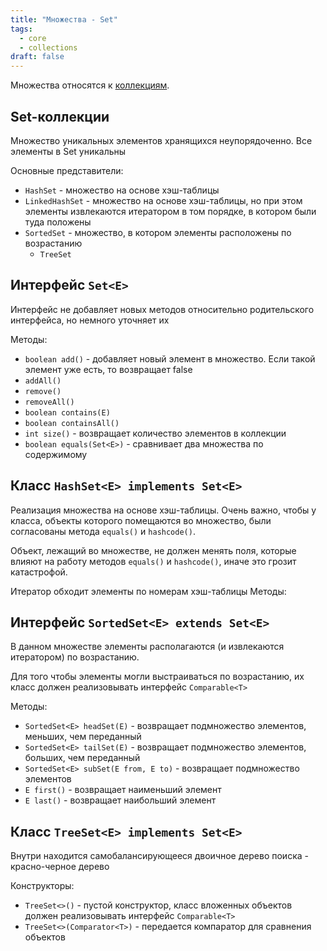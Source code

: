 ```yaml
---
title: "Множества - Set"
tags:
  - core
  - collections
draft: false
---
```


Множества относятся к [коллекциям](collections.md).

## Set-коллекции 
Множество уникальных элементов хранящихся неупорядоченно.
Все элементы в Set уникальны

Основные представители:
- `HashSet` - множество на основе хэш-таблицы
- `LinkedHashSet` - множество на основе хэш-таблицы, но при этом элементы извлекаются итератором в том порядке, в котором были туда положены
- `SortedSet` - множество, в котором элементы расположены по возрастанию
    - `TreeSet`

## Интерфейс `Set<E>`

Интерфейс не добавляет новых методов относительно родительского интерфейса, но немного уточняет их

Методы:
- `boolean add()` - добавляет новый элемент в множество. Если такой элемент уже есть, то возвращает false
- `addAll()`
- `remove()`
- `removeAll()`
- `boolean contains(E)`
- `boolean containsAll()`
- `int size()` - возвращает количество элементов в коллекции
- `boolean equals(Set<E>)` - сравнивает два множества по содержимому

## Класс `HashSet<E> implements Set<E>`

Реализация множества на основе хэш-таблицы. Очень важно, чтобы у класса, объекты которого помещаются во множество, были согласованы метода `equals()` и `hashcode()`.

Объект, лежащий во множестве, не должен менять поля, которые влияют на работу методов `equals()` и `hashcode()`, иначе это грозит катастрофой.

Итератор обходит элементы по номерам хэш-таблицы
Методы:

## Интерфейс `SortedSet<E> extends Set<E>`

В данном множестве элементы располагаются (и извлекаются итератором) по возрастанию.

Для того чтобы элементы могли выстраиваться по возрастанию, их класс должен реализовывать интерфейс `Comparable<T>`

Методы:
- `SortedSet<E> headSet(E)` - возвращает подмножество элементов, меньших, чем переданный
- `SortedSet<E> tailSet(E)` - возвращает подмножество элементов, больших, чем переданный
- `SortedSet<E> subSet(E from, E to)` - возвращает подмножество элементов
- `E first()` - возвращает наименьший элемент
- `E last()` - возвращает наибольший элемент

## Класс `TreeSet<E> implements Set<E>`

Внутри находится самобалансирующееся двоичное дерево поиска - красно-черное дерево

Конструкторы:
- `TreeSet<>()` - пустой конструктор, класс вложенных объектов должен реализовывать интерфейс `Comparable<T>`
- `TreeSet<>(Comparator<T>)` - передается компаратор для сравнения объектов